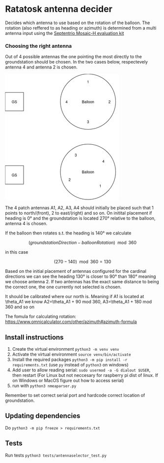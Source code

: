 # Ratatosk antenna decider
Decides which antenna to use based on the rotation of the balloon. The rotation (also reffered to as heading or azimuth) is determined from a multi antenna input using the [Septentrio Mosaic-H evaluation kit](https://www.septentrio.com/en/products/gnss-receivers/gnss-receiver-modules/mosaic-h-evaluation-kit) 

### Choosing the right antenna
Out of 4 possible antennas the one pointing the most directly to the groundstation should be chosen. In the two cases below, respectevely antenna 4 and antenna 2 is chosen. 

![balloon_rotation](balloon_rotation.png)

The 4 patch antennas A1, A2, A3, A4 should initially be placed such that 1 points to north/(front), 2 to east/(right) and so on. On initital placement if heading is 0° and the groundstation is located 270° relative to the balloon, antenna 4 is chosen. 


If the balloon then rotates s.t. the heading is 140° we calculate 

$$
(groundstationDirection - balloonRotation) \mod 360 
$$

in this case 

$$ 
(270 - 140) \mod 360 =130 
$$

Based on the initial placement of antennas configured for the cardinal directions we can see the heading 130° is closer to 90° than 180° meaning we choose antenna 2. If two antennas has the exact same distance to being the correct one, the one currently not selected is chosen.  

It should be calibrated where our north is. Meaning if A1 is located at \theta_A1 we know A2=\theta_A1 + 90 mod 360, A3=\theta_A1 + 180 mod 360 and so on



The fomula for calculating rotation: https://www.omnicalculator.com/other/azimuth#azimuth-formula

## Install instructions
1. Create the virtual environment `python3 -m venv venv`
2. Activate the virtual environment `source venv/bin/activate`
3. Install the required packages `python3 -m pip install -r requirements.txt` (use `py` instead of `python3` on windows) 
4. Add user to allow reading serial: `sudo usermod -a -G dialout $USER`, then restart (For Linux but not neccesary for raspberry pi dist of linux. If on Windows or MacOS figure out how to access serial)
5. run with `python3 nmeaparser.py`

Remember to set correct serial port and hardcode correct location of groundstation. 

## Updating dependencies
Do `python3 -m pip freeze > requirements.txt`

## Tests
Run tests `python3 tests/antennaselector_test.py`
